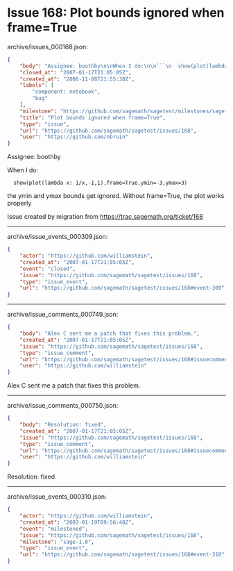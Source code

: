 # Issue 168: Plot bounds ignored when frame=True

archive/issues_000168.json:
```json
{
    "body": "Assignee: boothby\n\nWhen I do:\n\n```\n  show(plot(lambda x: 1/x,-1,1),frame=True,ymin=-3,ymax=3)\n```\n\nthe ymin and ymax bounds get ignored. Without frame=True, the plot works properly\n\nIssue created by migration from https://trac.sagemath.org/ticket/168\n\n",
    "closed_at": "2007-01-17T21:05:05Z",
    "created_at": "2006-11-08T21:55:30Z",
    "labels": [
        "component: notebook",
        "bug"
    ],
    "milestone": "https://github.com/sagemath/sagetest/milestones/sage-1.8",
    "title": "Plot bounds ignored when frame=True",
    "type": "issue",
    "url": "https://github.com/sagemath/sagetest/issues/168",
    "user": "https://github.com/nbruin"
}
```
Assignee: boothby

When I do:

```
  show(plot(lambda x: 1/x,-1,1),frame=True,ymin=-3,ymax=3)
```

the ymin and ymax bounds get ignored. Without frame=True, the plot works properly

Issue created by migration from https://trac.sagemath.org/ticket/168





---

archive/issue_events_000309.json:
```json
{
    "actor": "https://github.com/williamstein",
    "created_at": "2007-01-17T21:05:05Z",
    "event": "closed",
    "issue": "https://github.com/sagemath/sagetest/issues/168",
    "type": "issue_event",
    "url": "https://github.com/sagemath/sagetest/issues/168#event-309"
}
```



---

archive/issue_comments_000749.json:
```json
{
    "body": "Alex C sent me a patch that fixes this problem.",
    "created_at": "2007-01-17T21:05:05Z",
    "issue": "https://github.com/sagemath/sagetest/issues/168",
    "type": "issue_comment",
    "url": "https://github.com/sagemath/sagetest/issues/168#issuecomment-749",
    "user": "https://github.com/williamstein"
}
```

Alex C sent me a patch that fixes this problem.



---

archive/issue_comments_000750.json:
```json
{
    "body": "Resolution: fixed",
    "created_at": "2007-01-17T21:05:05Z",
    "issue": "https://github.com/sagemath/sagetest/issues/168",
    "type": "issue_comment",
    "url": "https://github.com/sagemath/sagetest/issues/168#issuecomment-750",
    "user": "https://github.com/williamstein"
}
```

Resolution: fixed



---

archive/issue_events_000310.json:
```json
{
    "actor": "https://github.com/williamstein",
    "created_at": "2007-01-19T09:56:48Z",
    "event": "milestoned",
    "issue": "https://github.com/sagemath/sagetest/issues/168",
    "milestone": "sage-1.8",
    "type": "issue_event",
    "url": "https://github.com/sagemath/sagetest/issues/168#event-310"
}
```
